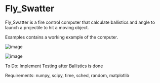 # Fly_Swatter

Fly_Swatter is a fire control computer that calculate ballistics and angle to launch a projectile to hit a moving object. 

Examples contains a working example of the computer. 

![image](https://github.com/pvalle6/Fly_Swatter/assets/103479060/488ce4f3-08db-438b-9d31-8fdb967b189c)

![image](https://github.com/pvalle6/Fly_Swatter/assets/103479060/d2a03fbd-b9bf-4e0d-abda-1e491026e5ef)

To Do:
Implement Testing after Ballistics is done

Requirements:
numpy,
scipy,
time,
sched,
random,
matplotlib
